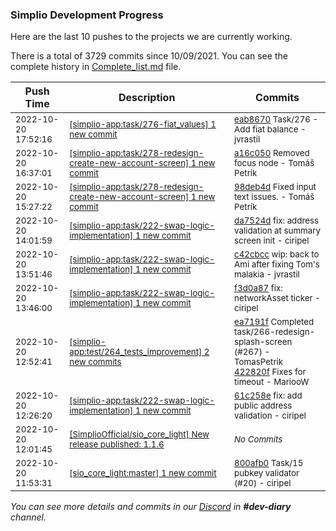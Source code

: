 
### Simplio Development Progress

Here are the last 10 pushes to the projects we are currently working.

There is a total of 3729 commits since 10/09/2021. You can see the complete history in
 [Complete_list.md](Complete_list.md) file.

| Push Time | Description | Commits |
| --- | --- | --- |
| <sub>2022-10-20 17:52:16</sub> | <sub>[[simplio-app:task/276\-fiat\_values] 1 new commit](https://github.com/SimplioOfficial/simplio-app/commit/eab867023af4a2b8c033acc1c1d8641bd05dd55b)</sub> | <sub>[eab8670](https://github.com/SimplioOfficial/simplio-app/commit/eab867023af4a2b8c033acc1c1d8641bd05dd55b) Task/276 - Add fiat balance - jvrastil</sub> |
| <sub>2022-10-20 16:37:01</sub> | <sub>[[simplio-app:task/278\-redesign\-create\-new\-account\-screen] 1 new commit](https://github.com/SimplioOfficial/simplio-app/commit/a16c050fbf5587db0c60be879204527117c8ac5c)</sub> | <sub>[a16c050](https://github.com/SimplioOfficial/simplio-app/commit/a16c050fbf5587db0c60be879204527117c8ac5c) Removed focus node - Tomáš Petrík</sub> |
| <sub>2022-10-20 15:27:22</sub> | <sub>[[simplio-app:task/278\-redesign\-create\-new\-account\-screen] 1 new commit](https://github.com/SimplioOfficial/simplio-app/commit/98deb4dd8e29aec7e3fb8243170e52f0dd7eaf14)</sub> | <sub>[98deb4d](https://github.com/SimplioOfficial/simplio-app/commit/98deb4dd8e29aec7e3fb8243170e52f0dd7eaf14) Fixed input text issues. - Tomáš Petrík</sub> |
| <sub>2022-10-20 14:01:59</sub> | <sub>[[simplio-app:task/222\-swap\-logic\-implementation] 1 new commit](https://github.com/SimplioOfficial/simplio-app/commit/da7524d2a8745e0400c503fc7c548c4461be3ebd)</sub> | <sub>[da7524d](https://github.com/SimplioOfficial/simplio-app/commit/da7524d2a8745e0400c503fc7c548c4461be3ebd) fix: address validation at summary screen init - ciripel</sub> |
| <sub>2022-10-20 13:51:46</sub> | <sub>[[simplio-app:task/222\-swap\-logic\-implementation] 1 new commit](https://github.com/SimplioOfficial/simplio-app/commit/c42cbcc56c6b8744241a8621cddb8f756325ec01)</sub> | <sub>[c42cbcc](https://github.com/SimplioOfficial/simplio-app/commit/c42cbcc56c6b8744241a8621cddb8f756325ec01) wip: back to Ami after fixing Tom's malakia - jvrastil</sub> |
| <sub>2022-10-20 13:46:00</sub> | <sub>[[simplio-app:task/222\-swap\-logic\-implementation] 1 new commit](https://github.com/SimplioOfficial/simplio-app/commit/f3d0a87fcbee75a286990e00c7aa3f49ed80b723)</sub> | <sub>[f3d0a87](https://github.com/SimplioOfficial/simplio-app/commit/f3d0a87fcbee75a286990e00c7aa3f49ed80b723) fix: networkAsset ticker - ciripel</sub> |
| <sub>2022-10-20 12:52:41</sub> | <sub>[[simplio-app:test/264\_tests\_improvement] 2 new commits](https://github.com/SimplioOfficial/simplio-app/compare/16b89fcacf2d...422820fc43e8)</sub> | <sub>[ea7191f](https://github.com/SimplioOfficial/simplio-app/commit/ea7191f9e978910e20273ddb99041d87aa56e3b8) Completed task/266-redesign-splash-screen (#267) - TomasPetrik<br>[422820f](https://github.com/SimplioOfficial/simplio-app/commit/422820fc43e88ebf2cb787482465d4764cd56387) Fixes for timeout - MariooW</sub> |
| <sub>2022-10-20 12:26:20</sub> | <sub>[[simplio-app:task/222\-swap\-logic\-implementation] 1 new commit](https://github.com/SimplioOfficial/simplio-app/commit/61c258ea1f5e89faeaa00cd4edb65f2bd7c4270d)</sub> | <sub>[61c258e](https://github.com/SimplioOfficial/simplio-app/commit/61c258ea1f5e89faeaa00cd4edb65f2bd7c4270d) fix: add public address validation - ciripel</sub> |
| <sub>2022-10-20 12:01:45</sub> | <sub>[[SimplioOfficial/sio_core_light] New release published: 1\.1\.6](https://github.com/SimplioOfficial/sio_core_light/releases/tag/1.1.6)</sub> | <sub>_No Commits_</sub> |
| <sub>2022-10-20 11:53:31</sub> | <sub>[[sio_core_light:master] 1 new commit](https://github.com/SimplioOfficial/sio_core_light/commit/800afb0a81180fd7bcb6ff9af199e6a96434f3fe)</sub> | <sub>[800afb0](https://github.com/SimplioOfficial/sio_core_light/commit/800afb0a81180fd7bcb6ff9af199e6a96434f3fe) Task/15 pubkey validator (#20) - ciripel</sub> |

_You can see more details and commits in our [Discord](https://discord.gg/aKhjuwZmdP) in **#dev-diary** channel._
